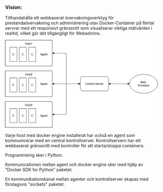 ### Vision:
Tillhandahålla ett webbaserat övervakningsverktyg för prestandaövervakning
och administrering utav Docker-Container på flertal servrar
med ett responsivt gränssnitt som visualiserar viktiga mätvärden i realtid,
vilket gör det tillgängligt för Webadmins.

![Architecture](./architecture.png)

Varje host med docker engine installerat har också en agent som kommunicerar med en central kontrollserver. Kontrollservern har ett webbaserat gränssnitt med kontroller för att starta/stoppa containers.

Programmeing sker i Python.

Kommunicationen mellan agent och docker engine sker med hjälp av "Docker SDK for Python" paketet.

En kommunikationskanal mellan agenter och kontrollserver skapas med förslagsvis "sockets" paketet.
